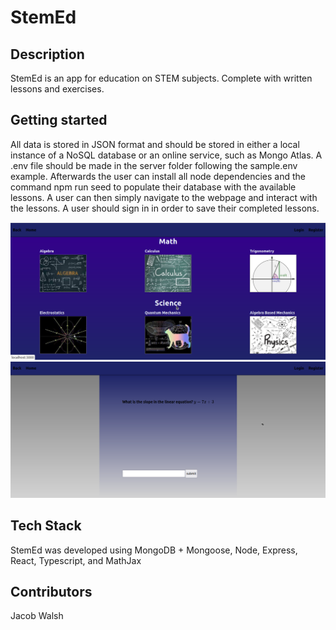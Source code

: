 # StemEd

## Description

StemEd is an app for education on STEM subjects. Complete with written lessons and exercises.

## Getting started

All data is stored in JSON format and should be stored in either a local instance of a NoSQL database or an online service, such as Mongo Atlas. A .env file should be made in the server folder following the 
sample.env example. Afterwards the user can install all node dependencies and the command npm run seed to populate their database with the available lessons. A user can then simply navigate to the webpage and interact with the lessons. A user should sign in in order to save their completed lessons.

![Home Page View](assets/homepage.png "Homepage")
![exercise](assets/exercise.png "Exercise")

## Tech Stack

StemEd was developed using MongoDB + Mongoose, Node, Express, React, Typescript, and MathJax

## Contributors

Jacob Walsh